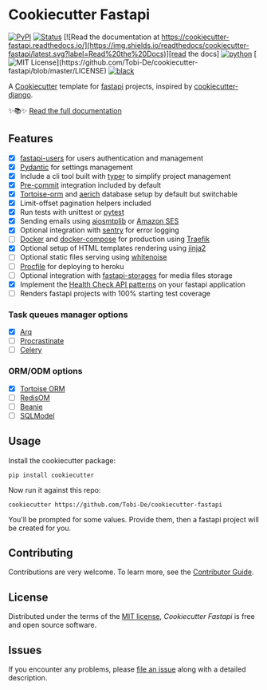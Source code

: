 # Cookiecutter Fastapi

[![PyPI](https://img.shields.io/pypi/v/cookiecutter-fastapi.svg)][pypi_]
[![Status](https://img.shields.io/pypi/status/cookiecutter-fastapi.svg)][status]
[![Read the documentation at https://cookiecutter-fastapi.readthedocs.io/](https://img.shields.io/readthedocs/cookiecutter-fastapi/latest.svg?label=Read%20the%20Docs)][read the docs]
[![python](https://img.shields.io/pypi/pyversions/cookiecutter-fastapi)](https://github.com/Tobi-De/cookiecutter-fastapi)
[![MIT License](https://img.shields.io/apm/l/atomic-design-ui.svg?)](https://github.com/Tobi-De/cookiecutter-fastapi/blob/master/LICENSE)
[![black](https://img.shields.io/badge/code%20style-black-000000.svg)](https://github.com/psf/black)

[read the docs]: https://cookiecutter-fastapi.readthedocs.io/
[pypi_]: https://pypi.org/project/fastapi-paginator/
[status]: https://pypi.org/project/fastapi-paginator/

A [Cookiecutter](https://github.com/audreyr/cookiecutter) template for [fastapi](https://fastapi.tiangolo.com) projects, inspired by [cookiecutter-django](https://github.com/cookiecutter/cookiecutter-django).

✨📚✨ [Read the full documentation][read the docs]

## Features

<!-- features-begin -->

- [x] [fastapi-users](https://github.com/fastapi-users/fastapi-users) for users authentication and management
- [x] [Pydantic](https://pydantic-docs.helpmanual.io/) for settings management
- [x] Include a cli tool built with [typer](https://github.com/tiangolo/typer) to simplify project management
- [x] [Pre-commit](https://pre-commit.com/) integration included by default
- [x] [Tortoise-orm](https://tortoise.github.io/) and [aerich](https://github.com/tortoise/aerich) database setup by default but switchable
- [x] Limit-offset pagination helpers included
- [x] Run tests with unittest or [pytest](https://docs.pytest.org/en/7.1.x/)
- [x] Sending emails using [aiosmtplib](https://aiosmtplib.readthedocs.io/en/stable/client.html) or [Amazon SES](https://aws.amazon.com/fr/ses/)
- [x] Optional integration with [sentry](https://docs.sentry.io/platforms/python/) for error logging
- [ ] [Docker](https://www.docker.com/) and [docker-compose](https://github.com/docker/compose) for production using [Traefik](https://github.com/traefik/traefik)
- [x] Optional setup of HTML templates rendering using [jinja2](https://jinja.palletsprojects.com/en/3.1.x/)
- [ ] Optional static files serving using [whitenoise](http://whitenoise.evans.io/en/stable/)
- [ ] [Procfile](https://devcenter.heroku.com/articles/procfile) for deploying to heroku
- [ ] Optional integration with [fastapi-storages](https://github.com/Tobi-De/fastapi-storages) for media files storage
- [x] Implement the [Health Check API patterns](https://microservices.io/patterns/observability/health-check-api.html) on your fastapi application
- [ ] Renders fastapi projects with 100% starting test coverage

### Task queues manager options

 - [x] [Arq](https://github.com/samuelcolvin/arq)
 - [ ] [Procrastinate](https://github.com/procrastinate-org/procrastinate)
 - [ ] [Celery](https://github.com/celery/celery)

### ORM/ODM options

- [x] [Tortoise ORM](https://tortoise.github.io/)
- [ ] [RedisOM](https://github.com/redis/redis-om-python)
- [ ] [Beanie](https://github.com/roman-right/beanie)
- [ ] [SQLModel](https://github.com/tiangolo/sqlmodel)

<!-- features-end -->

## Usage

Install the cookiecutter package:

```shell
pip install cookiecutter
```

Now run it against this repo:

```shell
cookiecutter https://github.com/Tobi-De/cookiecutter-fastapi
```

You'll be prompted for some values. Provide them, then a fastapi project will be created for you.

## Contributing

Contributions are very welcome. To learn more, see the [Contributor Guide].

## License

Distributed under the terms of the [MIT license][license],
_Cookiecutter Fastapi_ is free and open source software.

## Issues

If you encounter any problems,
please [file an issue] along with a detailed description.

[file an issue]: https://github.com/tobi-de/cookiecutter-fastapi/issues

<!-- github-only -->

[license]: https://github.com/tobi-de/cookiecutter-fastapi/blob/main/LICENSE
[contributor guide]: https://github.com/tobi-de/cookiecutter-fastapi/blob/main/CONTRIBUTING.md
